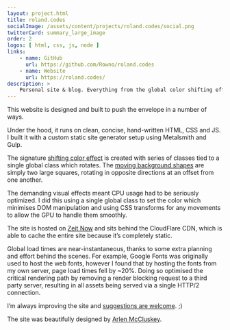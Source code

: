 ```yaml
---
layout: project.html
title: roland.codes
socialImage: /assets/content/projects/roland.codes/social.png
twitterCard: summary_large_image
order: 2
logos: [ html, css, js, node ]
links:
    - name: GitHub
      url: https://github.com/Rowno/roland.codes
    - name: Website
      url: https://roland.codes/
description: >
    Personal site & blog. Everything from the global color shifting effect to the beautiful ultra-optimized code under the hood.
---
```


This website is designed and built to push the envelope in a number of ways.

Under the hood, it runs on clean, concise, hand-written HTML, CSS and JS. I built it with a custom static site generator setup using Metalsmith and Gulp.

The signature [shifting color effect][theme] is created with series of classes tied to a single global class which rotates. The [moving background shapes][background] are simply two large squares, rotating in opposite directions at an offset from one another.

The demanding visual effects meant CPU usage had to be seriously optimized. I did this using a single global class to set the color which minimises DOM manipulation and using CSS transforms for any movements to allow the GPU to handle them smoothly.

The site is hosted on [Zeit Now][] and sits behind the CloudFlare CDN, which is able to cache the entire site because it’s completely static.

Global load times are near-instantaneous, thanks to some extra planning and effort behind the scenes. For example, Google Fonts was originally used to host the web fonts, however I found that by hosting the fonts from my own server, page load times fell by ~20%. Doing so optimised the critical rendering path by removing a render blocking request to a third party server, resulting in all assets being served via a single HTTP/2 connection.

I’m always improving the site and [suggestions are welcome][suggestions]. ;)

The site was beautifully designed by [Arlen McCluskey][arlen].


[theme]: https://github.com/Rowno/roland.codes/blob/master/app/assets/css/components/_theme.scss
[background]: http://codepen.io/Rowno/pen/EVEgJb
[Zeit Now]: https://zeit.co/now
[suggestions]: https://github.com/Rowno/roland.codes/issues
[arlen]: https://www.arlenmccluskey.com/
